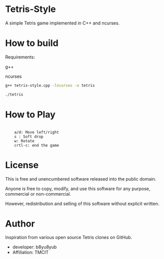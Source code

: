 # Tetris-Style
 
A simple Tetris game implemented in C++ and ncurses.
 
# How to build
 
Requirements:

g++

ncurses

```bash
g++ tetris-style.cpp -lncurses -o tetris

./tetris
```
 
# How to Play
 
```keyboad

    a/d: Move left/right
    s : Soft drop
    w: Rotate
    crtl-c: end the game

```
 
# License
 

This is free and unencumbered software released into the public domain. 

Anyone is free to copy, modify, and use this software for any purpose, 
commercial or non-commercial.

However, redistribution and selling of this software without explicit written.
 
# Author
 
 Inspiration from various open source Tetris clones on GitHub.

* developer: b8yu8yub 
* Affiliation: TMCIT
